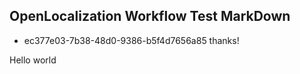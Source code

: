## OpenLocalization Workflow Test MarkDown
* ec377e03-7b38-48d0-9386-b5f4d7656a85 
thanks!

Hello world
